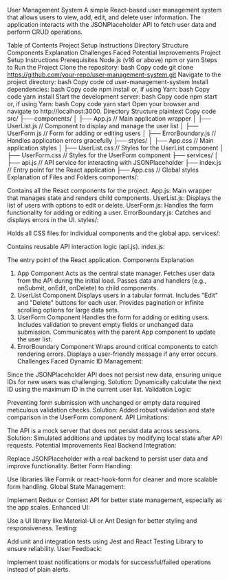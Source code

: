 User Management System
A simple React-based user management system that allows users to view, add, edit, and delete user information. The application interacts with the JSONPlaceholder API to fetch user data and perform CRUD operations.

Table of Contents
Project Setup Instructions
Directory Structure
Components Explanation
Challenges Faced
Potential Improvements
Project Setup Instructions
Prerequisites
Node.js (v16 or above)
npm or yarn
Steps to Run the Project
Clone the repository:
bash
Copy code
git clone https://github.com/your-repo/user-management-system.git
Navigate to the project directory:
bash
Copy code
cd user-management-system
Install dependencies:
bash
Copy code
npm install
or, if using Yarn:
bash
Copy code
yarn install
Start the development server:
bash
Copy code
npm start
or, if using Yarn:
bash
Copy code
yarn start
Open your browser and navigate to http://localhost:3000.
Directory Structure
plaintext
Copy code
src/
├── components/
│   ├── App.js            // Main application wrapper
│   ├── UserList.js       // Component to display and manage the user list
│   ├── UserForm.js       // Form for adding or editing users
│   ├── ErrorBoundary.js  // Handles application errors gracefully
├── styles/
│   ├── App.css           // Main application styles
│   ├── UserList.css      // Styles for the UserList component
│   ├── UserForm.css      // Styles for the UserForm component
├── services/
│   ├── api.js            // API service for interacting with JSONPlaceholder
├── index.js              // Entry point for the React application
├── App.css               // Global styles
Explanation of Files and Folders
components/:

Contains all the React components for the project.
App.js: Main wrapper that manages state and renders child components.
UserList.js: Displays the list of users with options to edit or delete.
UserForm.js: Handles the form functionality for adding or editing a user.
ErrorBoundary.js: Catches and displays errors in the UI.
styles/:

Holds all CSS files for individual components and the global app.
services/:

Contains reusable API interaction logic (api.js).
index.js:

The entry point of the React application.
Components Explanation
1. App Component
Acts as the central state manager.
Fetches user data from the API during the initial load.
Passes data and handlers (e.g., onSubmit, onEdit, onDelete) to child components.
2. UserList Component
Displays users in a tabular format.
Includes "Edit" and "Delete" buttons for each user.
Provides pagination or infinite scrolling options for large data sets.
3. UserForm Component
Handles the form for adding or editing users.
Includes validation to prevent empty fields or unchanged data submission.
Communicates with the parent App component to update the user list.
4. ErrorBoundary Component
Wraps around critical components to catch rendering errors.
Displays a user-friendly message if any error occurs.
Challenges Faced
Dynamic ID Management:

Since the JSONPlaceholder API does not persist new data, ensuring unique IDs for new users was challenging.
Solution: Dynamically calculate the next ID using the maximum ID in the current user list.
Validation Logic:

Preventing form submission with unchanged or empty data required meticulous validation checks.
Solution: Added robust validation and state comparison in the UserForm component.
API Limitations:

The API is a mock server that does not persist data across sessions.
Solution: Simulated additions and updates by modifying local state after API requests.
Potential Improvements
Real Backend Integration:

Replace JSONPlaceholder with a real backend to persist user data and improve functionality.
Better Form Handling:

Use libraries like Formik or react-hook-form for cleaner and more scalable form handling.
Global State Management:

Implement Redux or Context API for better state management, especially as the app scales.
Enhanced UI:

Use a UI library like Material-UI or Ant Design for better styling and responsiveness.
Testing:

Add unit and integration tests using Jest and React Testing Library to ensure reliability.
User Feedback:

Implement toast notifications or modals for successful/failed operations instead of plain alerts.
